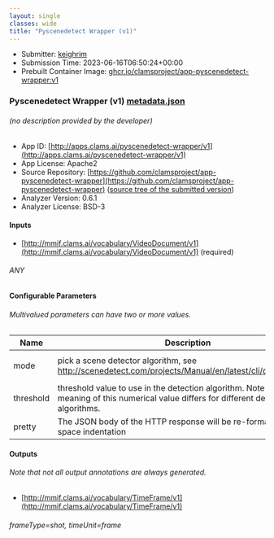 ```yaml
---
layout: single
classes: wide
title: "Pyscenedetect Wrapper (v1)"
---
```

* Submitter: [keighrim](https://github.com/keighrim)
* Submission Time: 2023-06-16T06:50:24+00:00
* Prebuilt Container Image: [ghcr.io/clamsproject/app-pyscenedetect-wrapper:v1](https://github.com/clamsproject/app-pyscenedetect-wrapper/pkgs/container/app-pyscenedetect-wrapper/v1)


### Pyscenedetect Wrapper (v1) [metadata.json](metadata.json)
###### (no description provided by the developer)

* App ID: [http://apps.clams.ai/pyscenedetect-wrapper/v1](http://apps.clams.ai/pyscenedetect-wrapper/v1)
* App License: Apache2
* Source Repository: [https://github.com/clamsproject/app-pyscenedetect-wrapper](https://github.com/clamsproject/app-pyscenedetect-wrapper) ([source tree of the submitted version](https://github.com/clamsproject/app-pyscenedetect-wrapper/tree/v1))
* Analyzer Version: 0.6.1
* Analyzer License: BSD-3


#### Inputs
* [http://mmif.clams.ai/vocabulary/VideoDocument/v1](http://mmif.clams.ai/vocabulary/VideoDocument/v1) (required)
###### ANY


#### Configurable Parameters
###### Multivalued parameters can have two or more values.

|Name|Description|Type|Multivalued|Default|Choices|
|----|-----------|----|-----------|-------|-------|
|mode|pick a scene detector algorithm, see http://scenedetect.com/projects/Manual/en/latest/cli/detectors.html|string|N|content|**_`content`_**, `threshold`, `adaptive`|
|threshold|threshold value to use in the detection algorithm. Note that the meaning of this numerical value differs for different detector algorithms.|number|N|27||
|pretty|The JSON body of the HTTP response will be re-formatted with 2-space indentation|boolean|N|false|**_`false`_**, `true`|


#### Outputs
###### Note that not all output annotations are always generated.
* [http://mmif.clams.ai/vocabulary/TimeFrame/v1](http://mmif.clams.ai/vocabulary/TimeFrame/v1) 
###### frameType=shot, timeUnit=frame
